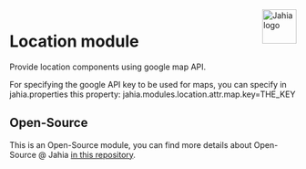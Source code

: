 <a href="https://www.jahia.com/">
    <img src="https://www.jahia.com/modules/jahiacom-templates/images/jahia-3x.png" alt="Jahia logo" title="Jahia" align="right" height="60" />
</a>

Location module
======================
Provide location components using google map API.

For specifying the google API key to be used for maps, you can specify in jahia.properties this property:
jahia.modules.location.attr.map.key=THE_KEY

## Open-Source

This is an Open-Source module, you can find more details about Open-Source @ Jahia [in this repository](https://github.com/Jahia/open-source).
